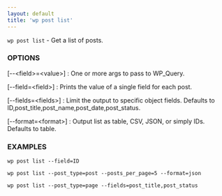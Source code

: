 ```yaml
---
layout: default
title: 'wp post list'
---
```


`wp post list` - Get a list of posts.

### OPTIONS

[\--&lt;field&gt;=&lt;value&gt;]
: One or more args to pass to WP_Query.

[\--field=&lt;field&gt;]
: Prints the value of a single field for each post.

[\--fields=&lt;fields&gt;]
: Limit the output to specific object fields. Defaults to ID,post_title,post_name,post_date,post_status.

[\--format=&lt;format&gt;]
: Output list as table, CSV, JSON, or simply IDs. Defaults to table.

### EXAMPLES

    wp post list --field=ID

    wp post list --post_type=post --posts_per_page=5 --format=json

    wp post list --post_type=page --fields=post_title,post_status

